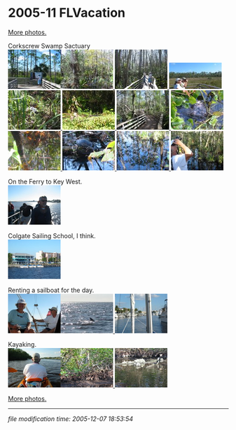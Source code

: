 # 2005-11 FLVacation

[More photos.](/p/photos)

Corkscrew Swamp Sactuary  
 [![[Thumb]](/photos/thumb/2005-11-22-img_1808.jpg)](/photos/2005-11-22-img_1808.jpg)[![[Thumb]](/photos/thumb/2005-11-22-img_1809.jpg) ](/photos/2005-11-22-img_1809.jpg)[![[Thumb]](/photos/thumb/2005-11-22-img_1810.jpg) ](/photos/2005-11-22-img_1810.jpg)[![[Thumb]](/photos/thumb/2005-11-22-img_1811.jpg) ](/photos/2005-11-22-img_1811.jpg)[![[Thumb]](/photos/thumb/2005-11-22-img_1813.jpg) ](/photos/2005-11-22-img_1813.jpg)[![[Thumb]](/photos/thumb/2005-11-22-img_1814.jpg) ](/photos/2005-11-22-img_1814.jpg)[![[Thumb]](/photos/thumb/2005-11-22-img_1815.jpg) ](/photos/2005-11-22-img_1815.jpg)[![[Thumb]](/photos/thumb/2005-11-22-img_1818.jpg) ](/photos/2005-11-22-img_1818.jpg)[![[Thumb]](/photos/thumb/2005-11-22-img_1820.jpg) ](/photos/2005-11-22-img_1820.jpg)[![[Thumb]](/photos/thumb/2005-11-22-img_1821.jpg) ](/photos/2005-11-22-img_1821.jpg)[![[Thumb]](/photos/thumb/2005-11-22-img_1825.jpg) ](/photos/2005-11-22-img_1825.jpg)[![[Thumb]](/photos/thumb/2005-11-22-img_1826.jpg)](/photos/2005-11-22-img_1826.jpg)

On the Ferry to Key West.  
[![[Thumb]](/photos/thumb/2005-11-23-img_1828.jpg)](/photos/2005-11-23-img_1828.jpg)

Colgate Sailing School, I think.  
[![[Thumb]](/photos/thumb/2005-11-23-img_1829.jpg)](/photos/2005-11-23-img_1829.jpg)

Renting a sailboat for the day.  
 [![[Thumb]](/photos/thumb/2005-11-25-img_1834.jpg)](/photos/2005-11-25-img_1834.jpg)[![[Thumb]](/photos/thumb/2005-11-25-img_1835.jpg) ](/photos/2005-11-25-img_1835.jpg)[![[Thumb]](/photos/thumb/2005-11-25-img_1853.jpg)](/photos/2005-11-25-img_1853.jpg)

Kayaking.  
 [![[Thumb]](/photos/thumb/2005-11-26-img_1857.jpg)](/photos/2005-11-26-img_1857.jpg)[![[Thumb]](/photos/thumb/2005-11-26-img_1868.jpg) ](/photos/2005-11-26-img_1868.jpg)[![[Thumb]](/photos/thumb/2005-11-26-img_1873.jpg)](/photos/2005-11-26-img_1873.jpg)

[More photos.](/p/photos)

* * *

<div class="rightside"><em>file modification time: 2005-12-07 18:53:54</em></div>

